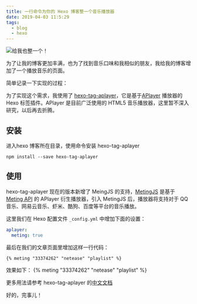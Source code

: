 ```yaml
---
title: 一行命令为你的 Hexo 博客整一个音乐播放器
date: 2019-04-03 11:5:29
tags: 
  - blog
  - hexo
---
```

![给我也整一个！](https://wx4.sinaimg.cn/large/0068Lfdegy1fzsb3jvxfdj309q09qmzj.jpg)

为了让我的博客更加丰满，也为了找到音乐口味和我相似的朋友，我给我的博客增加了一个播放音乐的页面。

简单记录一下实现的过程：

为了实现这个需求，我使用了 [hexo-tag-aplayer](https://github.com/MoePlayer/hexo-tag-aplayer)，它是基于[APlayer](https://github.com/MoePlayer/APlayer) 播放器的 Hexo 标签插件。APlayer 是目前广泛使用的 HTML5 音乐播放器，这里暂不深入研究，以后再去折腾。

<!--more-->

## 安装

进入hexo 博客所在目录，使用命令安装 hexo-tag-aplayer

```
npm install --save hexo-tag-aplayer
```
## 使用

hexo-tag-aplayer 现在的版本新增了 MeingJS 的支持，[MetingJS](https://github.com/metowolf/MetingJS) 是基于[Meting API](https://github.com/metowolf/Meting) 的 APlayer 衍生播放器，引入 MetingJS 后，播放器将支持对于 QQ音乐、网易云音乐、虾米、酷狗、百度等平台的音乐播放。

这里我们在 Hexo 配置文件 `_config.yml` 中增加下面的设置：

```yaml
aplayer:
  meting: true
```


最后在我们的文章页面里增加这样一行代码：

```
{% meting "33374262" "netease" "playlist" %}
```

效果如下：
{% meting "33374262" "netease" "playlist" %}

更多用法请参考 hexo-tag-aplayer 的[中文文档](https://github.com/MoePlayer/hexo-tag-aplayer/blob/master/docs/README-zh_cn.md)

好的，完事儿！